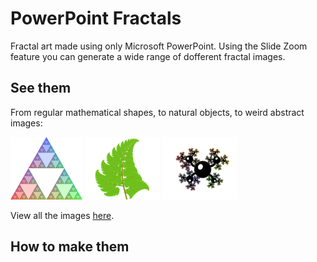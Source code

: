 # PowerPoint Fractals

Fractal art made using only Microsoft PowerPoint.
Using the Slide Zoom feature you can generate a wide range of dofferent fractal images.

## See them

From regular mathematical shapes, to natural objects, to weird abstract images:

[<img src="docs/assets/images/01-triangles/4-rgb_600.png" height="100" alt="Coloured Sierpiński triangle" />](//emlyn.github.io/PowerPointFractals/assets/images/01-triangles/4-rgb_2400.png)
[<img src="docs/assets/images/07-plants/4-fern_600.png" height="100" alt="Fern" />](//emlyn.github.io/PowerPointFractals/assets/images/07-plants/4-fern_2400.png)
[<img src="docs/assets/images/09-abstract/3-abstract3_600.png" height="100" alt="Abstract shape" />](//emlyn.github.io/PowerPointFractals/assets/images/09-abstract/3-abstract3_2400.png)

View all the images [here](//emlyn.github.io/PowerPointFractals).

## How to make them
